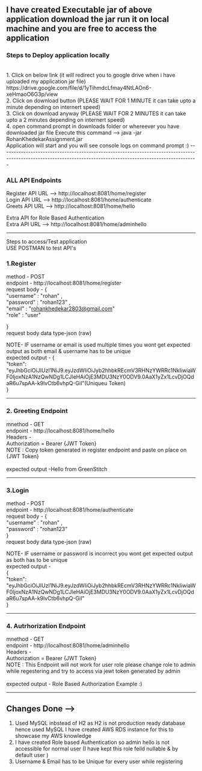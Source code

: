 ## I have created Executable jar of above application download the jar run it on local machine and you are free to access the application

### Steps to Deploy application locally

<br>
1. Click on below link (it will redirect you to google drive when i have uploaded my application jar file)
   https://drive.google.com/file/d/1yTihmdcLfmay4NtLAOn6-xeHmaoO6G3p/view
<br>
2. Click on download button (PLEASE WAIT FOR 1 MINUTE it can take upto a minute depending on internert speed)
<br>
3. Click on download anyway (PLEASE WAIT FOR 2 MINUTES it can take upto a 2 minutes depending on internert speed)
<br>
4. open command prompt in downloads folder or whereever you have downloaded jar file
   Execute this command --> java -jar RohanKhedekarAssignment.jar
<br>
Application will start and you will see console logs on command prompt :)
---------------------------------------------------------------------------------------------------------------------------------------------------------------


### ALL API Endpoints

Register API URL --> http://localhost:8081/home/register <br>
Login API URL --> http://localhost:8081/home/authenticate <br>
Greets API URL --> http://localhost:8081/home/hello <br>

Extra API for Role Based Authentication   <br>
Extra API URL --> http://localhost:8081/home/adminhello <br>

---------------------------------------------------------------------------------------------------------------------------------------------------------------

Steps to access/Test application <br>
USE POSTMAN to test API's <br>

### 1.Register <br>

method - POST <br>
endpoint - http://localhost:8081/home/register <br>
request body - { <br>
    "username" : "rohan" , <br>
    "password" : "rohan123" , <br>
    "email" : "rohankhedekar2803@gmail.com" <br>
    "role" : "user" <br>
   
} <br>
request body data type-json (raw) <br>

NOTE- IF username or email is used multiple times you wont get expected output as both email & username has to be unique <br>
expected output -
{ <br>
    "token": "eyJhbGciOiJIUzI1NiJ9.eyJzdWIiOiJyb2hhbkREcmV3RHNzYWRRc1NkIiwiaWF0IjoxNzA1NzQwNDg1LCJleHAiOjE3MDU3NzY0ODV9.0AaX1yZx1LcvDjOQdaR6u7spAA-k9lvCtb6vhpQ-GiI"(Uniqueu Token) <br>
} <br>

---------------------------------------------------------------------------------------------------------------------------------------------------------------
### 2. Greeting Endpoint <br>
   
mnethod - GET <br>
endpoint - http://localhost:8081/home/hello <br>
Headers - <br>
Authorization = Bearer {JWT Token} <br>
NOTE : Copy token generated in register endpoint and paste on place on {JWT Token} <br>
<br>
expected output -Hello from GreenStitch <br>
 
---------------------------------------------------------------------------------------------------------------------------------------------------------------
### 3.Login <br>

method - POST <br>
endpoint - http://localhost:8081/home/authenticate <br>
request body - { <br>
    "username" : "rohan" , <br>
    "password" : "rohan123" <br>
} <br>
request body data type-json (raw) <br>

NOTE- IF username or password is incorrect you wont get expected output as both has to be unique <br>
expected output - <br>
{ <br>
    "token": "eyJhbGciOiJIUzI1NiJ9.eyJzdWIiOiJyb2hhbkREcmV3RHNzYWRRc1NkIiwiaWF0IjoxNzA1NzQwNDg1LCJleHAiOjE3MDU3NzY0ODV9.0AaX1yZx1LcvDjOQdaR6u7spAA-k9lvCtb6vhpQ-GiI" <br>
} <br>

---------------------------------------------------------------------------------------------------------------------------------------------------------------
### 4. Autrhorization Endpoint <br>
   
mnethod - GET <br>
endpoint - http://localhost:8081/home/adminhello <br>
Headers - <br>
Authorization = Bearer {JWT Token} <br>
NOTE : This Endpoint will not work for user role please change role to admin while regestering and try to access via jewt token generated by admin <br>
<br>
expected output - Role Based Authorization Example :) <br>

----------------------------------------------------------------------------------------------------------------------------------------------------------------

## Changes Done --> <br>
1. Used MySQL inbstead of H2 as H2 is not production ready database hence used MySQL I have created AWS RDS instance for this to showcase my AWS knowledge <br>
2. I have created Role based Authentication so admin hello is not accessible for normal user (I have kept this role feild nullable & by default user ) <br>
3. Username & Email has to be Unique for every user while registering <br>
